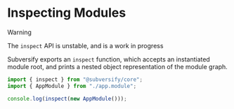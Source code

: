 # Inspecting Modules

> [!WARNING]
>
> The `inspect` API is unstable, and is a work in progress

Subversify exports an `inspect` function, which accepts an instantiated module
root, and prints a nested object representation of the module graph.

```typescript
import { inspect } from "@subversify/core";
import { AppModule } from "./app.module";

console.log(inspect(new AppModule()));
```